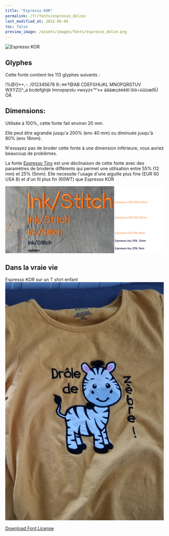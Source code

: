 ```yaml
---
title: "Espresso KOR"
permalink: /fr/fonts/espresso_dolce/
last_modified_at: 2022-05-05
toc: false
preview_image: /assets/images/fonts/espresso_dolce.png
---
```

![Espresso KOR](/assets/images/fonts/espresso_dolce.png)

## Glyphes
Cette fonte contient les 113 glyphes suivants :

!%@()*+,-.
/012345678
9:;<=>?@AB
CDEFGHIJKL
MNOPQRSTUV
WXYZ[\]^_a
bcdefghijk
lmnopqrstu
vwxyz«'°’»×
àâäæçèéêëî
ïôö÷ùûüœßÜ
ÖÄ


## Dimensions:

Utilisée à 100%, cette fonte fait environ 20 mm.

Elle peut être agrandie jusqu'a 200% (env 40 mm) ou diminuée jusqu'à 80% (env 16mm).

N'essayez pas de broder cette fonte à une dimension inférieure, vous auriez beaucoup de problèmes. 

La fonte [Espresso Tiny](https://inkstitch.org/fr/fonts/espresso_tiny/) est une déclinaison de cette fonte avec des paramètres de broderie différents qui permet une utilisation entre 55% (12 mm) et 25% (5mm). Elle necessite l'usage d'une aiguille plus fine (EUR 60 USA 8)  et d'un fil plus fin (60WT) que Espresso KOR

![Dimensions Espresso](/assets/images/fonts/Sizing/espressosizing.jpg)

## Dans la vraie vie

Espresso KOR  sur un T shirt  enfant
![T Shirt](/assets/images/fonts/espresso2.jpg)

[Download Font License](https://github.com/inkstitch/inkstitch/tree/main/fonts/espresso_KOR/LICENSE)

